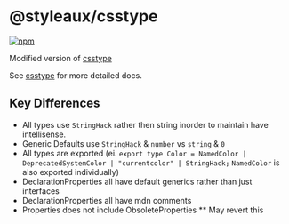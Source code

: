 # @styleaux/csstype

[![npm](https://img.shields.io/npm/v/@stylaux/csstype.svg)](https://www.npmjs.com/package/@stylaux/csstype)

Modified version of [csstype](https://github.com/frenic/csstype)

See [csstype](https://github.com/frenic/csstype) for more detailed docs.


## Key Differences
- All types use `StringHack` rather then string inorder to maintain have intellisense.
- Generic Defaults use `StringHack` & `number` vs `string` & `0`
- All types are exported (ei. `export type Color = NamedColor | DeprecatedSystemColor | "currentcolor" | StringHack;` `NamedColor` is also exported individually)
- DeclarationProperties all have default generics rather than just interfaces
- DeclarationProperties all have mdn comments
- Properties does not include ObsoleteProperties ** May revert this
